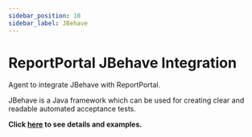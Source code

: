 ```yaml
---
sidebar_position: 10
sidebar_label: JBehave
---
```


# ReportPortal JBehave Integration

Agent to integrate JBehave with ReportPortal.

JBehave is a Java framework which can be used for creating clear and readable automated acceptance tests.

**Click [here](https://github.com/reportportal/agent-java-jbehave) to see details and examples.**
